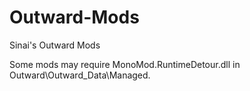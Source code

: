 # Outward-Mods
 Sinai's Outward Mods
 
 Some mods may require MonoMod.RuntimeDetour.dll in Outward\Outward_Data\Managed.
